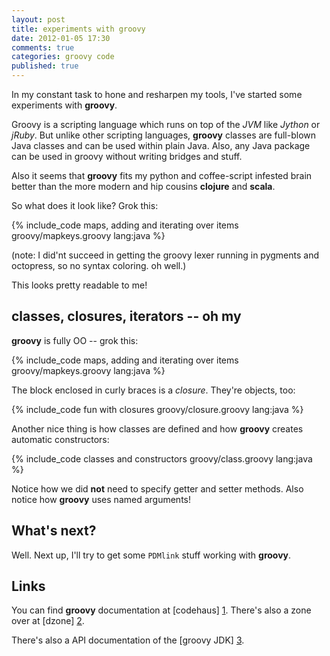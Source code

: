 ```yaml
---
layout: post
title: experiments with groovy
date: 2012-01-05 17:30
comments: true
categories: groovy code
published: true
---
```


In my constant task to hone and resharpen my tools, I've started some experiments
with **groovy**.

<!-- more -->

Groovy is a scripting language which runs on top of the *JVM* like *Jython* or *jRuby*.  But
unlike other scripting languages, **groovy** classes are full-blown Java classes and can be used
within plain Java.  Also, any Java package can be used in groovy without writing bridges and
stuff.

Also it seems that **groovy** fits my python and coffee-script infested brain better than the more
modern and hip cousins **clojure** and **scala**.

So what does it look like?  Grok this:

{% include_code maps, adding and iterating over items groovy/mapkeys.groovy lang:java %}

(note: I did'nt succeed in getting the groovy lexer running in pygments and octopress, so
no syntax coloring. oh well.)

This looks pretty readable to me!

classes, closures, iterators -- oh my
-------------------------------------

**groovy** is fully OO -- grok this:

{% include_code maps, adding and iterating over items groovy/mapkeys.groovy lang:java %}

The block enclosed in curly braces is a *closure*.  They're objects, too:

{% include_code fun with closures groovy/closure.groovy lang:java %}

Another nice thing is how classes are defined and how **groovy** creates automatic
constructors:

{% include_code classes and constructors groovy/class.groovy lang:java %}

Notice how we did **not** need to specify getter and setter methods.  Also notice
how **groovy** uses named arguments!

What's next?
------------

Well.  Next up, I'll try to get some `PDMlink` stuff working with **groovy**.

Links
-----

You can find **groovy** documentation at [codehaus] [1].  There's also a zone
over at [dzone] [2].

There's also a API documentation of the [groovy JDK] [3].

  [1]: http://groovy.codehaus.org/      "Groovy at codehaus"
  [2]: http://groovy.dzone.com/  	"Groovy Zone"
  [3]: http://groovy.codehaus.org/api/overview-summary.html  	"Groovy JDK"


